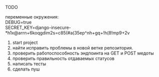 TODO

переменные окружения:  
DEBUG=true  
SECRET_KEY=django-insecure-*h1x@arrn+6koqgdim2s=c85(#a(35ep^nh+gq+!h(8!mp9+2v

1. start project
2. найти исправить проблемы в новой ветке репозитория.
3. проверить работоспособность эндпоинта на GET и POST медоты
4. проверить правильность отдаваемых статусов
5. написать тесты
6. сделать пуш
